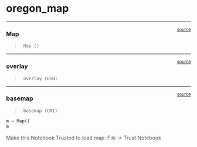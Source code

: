 # oregon_map


<!-- WARNING: THIS FILE WAS AUTOGENERATED! DO NOT EDIT! -->

------------------------------------------------------------------------

<a
href="https://github.com/laprice/nbdev_learn/blob/main/nbdev_learn/oregon_map.py#L19"
target="_blank" style="float:right; font-size:smaller">source</a>

### Map

>      Map ()

------------------------------------------------------------------------

<a
href="https://github.com/laprice/nbdev_learn/blob/main/nbdev_learn/oregon_map.py#L14"
target="_blank" style="float:right; font-size:smaller">source</a>

### overlay

>      overlay (DSN)

------------------------------------------------------------------------

<a
href="https://github.com/laprice/nbdev_learn/blob/main/nbdev_learn/oregon_map.py#L9"
target="_blank" style="float:right; font-size:smaller">source</a>

### basemap

>      basemap (URI)

``` python
m = Map()
m
```

<div style="width:100%;"><div style="position:relative;width:100%;height:0;padding-bottom:60%;"><span style="color:#565656">Make this Notebook Trusted to load map: File -> Trust Notebook</span><iframe srcdoc="&lt;!DOCTYPE html&gt;
&lt;html&gt;
&lt;head&gt;
    &#10;    &lt;meta http-equiv=&quot;content-type&quot; content=&quot;text/html; charset=UTF-8&quot; /&gt;
    &#10;        &lt;script&gt;
            L_NO_TOUCH = false;
            L_DISABLE_3D = false;
        &lt;/script&gt;
    &#10;    &lt;style&gt;html, body {width: 100%;height: 100%;margin: 0;padding: 0;}&lt;/style&gt;
    &lt;style&gt;#map {position:absolute;top:0;bottom:0;right:0;left:0;}&lt;/style&gt;
    &lt;script src=&quot;https://cdn.jsdelivr.net/npm/leaflet@1.9.3/dist/leaflet.js&quot;&gt;&lt;/script&gt;
    &lt;script src=&quot;https://code.jquery.com/jquery-3.7.1.min.js&quot;&gt;&lt;/script&gt;
    &lt;script src=&quot;https://cdn.jsdelivr.net/npm/bootstrap@5.2.2/dist/js/bootstrap.bundle.min.js&quot;&gt;&lt;/script&gt;
    &lt;script src=&quot;https://cdnjs.cloudflare.com/ajax/libs/Leaflet.awesome-markers/2.0.2/leaflet.awesome-markers.js&quot;&gt;&lt;/script&gt;
    &lt;link rel=&quot;stylesheet&quot; href=&quot;https://cdn.jsdelivr.net/npm/leaflet@1.9.3/dist/leaflet.css&quot;/&gt;
    &lt;link rel=&quot;stylesheet&quot; href=&quot;https://cdn.jsdelivr.net/npm/bootstrap@5.2.2/dist/css/bootstrap.min.css&quot;/&gt;
    &lt;link rel=&quot;stylesheet&quot; href=&quot;https://netdna.bootstrapcdn.com/bootstrap/3.0.0/css/bootstrap-glyphicons.css&quot;/&gt;
    &lt;link rel=&quot;stylesheet&quot; href=&quot;https://cdn.jsdelivr.net/npm/@fortawesome/fontawesome-free@6.2.0/css/all.min.css&quot;/&gt;
    &lt;link rel=&quot;stylesheet&quot; href=&quot;https://cdnjs.cloudflare.com/ajax/libs/Leaflet.awesome-markers/2.0.2/leaflet.awesome-markers.css&quot;/&gt;
    &lt;link rel=&quot;stylesheet&quot; href=&quot;https://cdn.jsdelivr.net/gh/python-visualization/folium/folium/templates/leaflet.awesome.rotate.min.css&quot;/&gt;
    &#10;            &lt;meta name=&quot;viewport&quot; content=&quot;width=device-width,
                initial-scale=1.0, maximum-scale=1.0, user-scalable=no&quot; /&gt;
            &lt;style&gt;
                #map_e84d9ea0e20f4f7524c0b82f0eaa0367 {
                    position: relative;
                    width: 100.0%;
                    height: 100.0%;
                    left: 0.0%;
                    top: 0.0%;
                }
                .leaflet-container { font-size: 1rem; }
            &lt;/style&gt;
        &#10;&lt;/head&gt;
&lt;body&gt;
    &#10;    
            &lt;div class=&quot;folium-map&quot; id=&quot;map_e84d9ea0e20f4f7524c0b82f0eaa0367&quot; &gt;&lt;/div&gt;
        &#10;&lt;/body&gt;
&lt;script&gt;
    &#10;    
            var map_e84d9ea0e20f4f7524c0b82f0eaa0367 = L.map(
                &quot;map_e84d9ea0e20f4f7524c0b82f0eaa0367&quot;,
                {
                    center: [43.942, -120.533],
                    crs: L.CRS.EPSG3857,
                    zoom: 7,
                    zoomControl: true,
                    preferCanvas: false,
                }
            );
&#10;            
&#10;        
    &#10;            var tile_layer_aff3b636aaf982543427b7ba818a5eb7 = L.tileLayer(
                &quot;https://server.arcgisonline.com/ArcGIS/rest/services/World_Physical_Map/MapServer/tile/{z}/{y}/{x}&quot;,
                {&quot;attribution&quot;: &quot;Tiles \u0026copy; Esri \u0026mdash; Source: US National Park Service&quot;, &quot;detectRetina&quot;: false, &quot;maxNativeZoom&quot;: 8, &quot;maxZoom&quot;: 8, &quot;minZoom&quot;: 0, &quot;noWrap&quot;: false, &quot;opacity&quot;: 1, &quot;subdomains&quot;: &quot;abc&quot;, &quot;tms&quot;: false}
            );
        &#10;    
            tile_layer_aff3b636aaf982543427b7ba818a5eb7.addTo(map_e84d9ea0e20f4f7524c0b82f0eaa0367);
        &#10;&lt;/script&gt;
&lt;/html&gt;" style="position:absolute;width:100%;height:100%;left:0;top:0;border:none !important;" allowfullscreen webkitallowfullscreen mozallowfullscreen></iframe></div></div>
